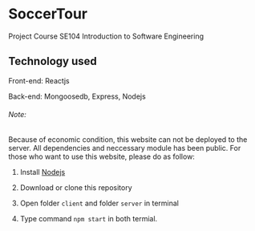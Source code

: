 # SoccerTour
 Project Course SE104 Introduction to Software Engineering
## Technology used
 Front-end: Reactjs
 
 Back-end: Mongoosedb, Express, Nodejs 
 
###### Note:
Because of economic condition, this website can not be deployed to the server. All dependencies and neccessary module has been public. For those who want to use this website, please do as follow: 

1. Install [Nodejs](https://nodejs.org/en/)

2. Download or clone this repository

3. Open folder ```client``` and folder ```server``` in terminal

4. Type command ```npm start``` in both termial.
